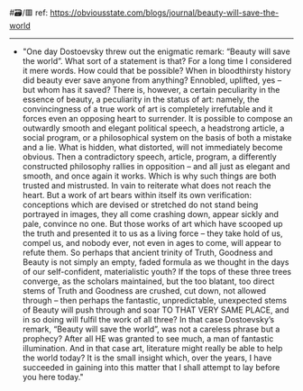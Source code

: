 #🗃/🟥 
ref: 
https://obviousstate.com/blogs/journal/beauty-will-save-the-world

---

- "One day Dostoevsky threw out the enigmatic remark: “Beauty will save the world”. What sort of a statement is that? For a long time I considered it mere words. How could that be possible? When in bloodthirsty history did beauty ever save anyone from anything? Ennobled, uplifted, yes – but whom has it saved? There is, however, a certain peculiarity in the essence of beauty, a peculiarity in the status of art: namely, the convincingness of a true work of art is completely irrefutable and it forces even an opposing heart to surrender. It is possible to compose an outwardly smooth and elegant political speech, a headstrong article, a social program, or a philosophical system on the basis of both a mistake and a lie. What is hidden, what distorted, will not immediately become obvious. Then a contradictory speech, article, program, a differently constructed philosophy rallies in opposition – and all just as elegant and smooth, and once again it works. Which is why such things are both trusted and mistrusted. In vain to reiterate what does not reach the heart. But a work of art bears within itself its own verification: conceptions which are devised or stretched do not stand being portrayed in images, they all come crashing down, appear sickly and pale, convince no one. But those works of art which have scooped up the truth and presented it to us as a living force – they take hold of us, compel us, and nobody ever, not even in ages to come, will appear to refute them. So perhaps that ancient trinity of Truth, Goodness and Beauty is not simply an empty, faded formula as we thought in the days of our self-confident, materialistic youth? If the tops of these three trees converge, as the scholars maintained, but the too blatant, too direct stems of Truth and Goodness are crushed, cut down, not allowed through – then perhaps the fantastic, unpredictable, unexpected stems of Beauty will push through and soar TO THAT VERY SAME PLACE, and in so doing will fulfil the work of all three? In that case Dostoevsky’s remark, “Beauty will save the world”, was not a careless phrase but a prophecy? After all HE was granted to see much, a man of fantastic illumination. And in that case art, literature might really be able to help the world today? It is the small insight which, over the years, I have succeeded in gaining into this matter that I shall attempt to lay before you here today."
